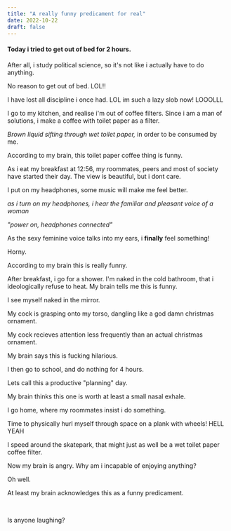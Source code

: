 ```yaml
---
title: "A really funny predicament for real"
date: 2022-10-22
draft: false
---
```


#### Today i tried to get out of bed for 2 hours.
After all, i study political science, so it's not like i actually have to do anything.

No reason to get out of bed. LOL!!

I have lost all discipline i once had. LOL im such a lazy slob now! LOOOLLL

I go to my kitchen, and realise i'm out of coffee filters.
Since i am a man of solutions, i make a coffee with toilet paper as a filter.

*Brown liquid sifting through wet toilet paper,* in order to be consumed by me.

According to my brain, this toilet paper coffee thing is funny.

As i eat my breakfast at 12:56, my roommates, peers and most of society have started their day.
The view is beautiful, but i dont care.

I put on my headphones, some music will make me feel better.

*as i turn on my headphones, i hear the familiar and pleasant voice of a woman* 

*"power on, headphones connected"*

As the sexy feminine voice talks into my ears, i **finally** feel something!


Horny.


According to my brain this is really funny.


After breakfast, i go for a shower. 
I'm naked in the cold bathroom, that i ideologically refuse to heat.
My brain tells me this is funny.

I see myself naked in the mirror.

My cock is grasping onto my torso, dangling like a god damn christmas ornament.

My cock recieves attention less frequently than an actual christmas ornament.

My brain says this is fucking hilarious.

I then go to school, and do nothing for 4 hours.

Lets call this a productive "planning" day.

My brain thinks this one is worth at least a small nasal exhale.

I go home, where my roommates insist i do something. 

Time to physically hurl myself through space on a plank with wheels! HELL YEAH

I speed around the skatepark, that might just as well be a wet toilet paper coffee filter.

Now my brain is angry. Why am i incapable of enjoying anything?

Oh well.

At least my brain acknowledges this as a funny predicament.

&nbsp;

Is anyone laughing?

&nbsp;
